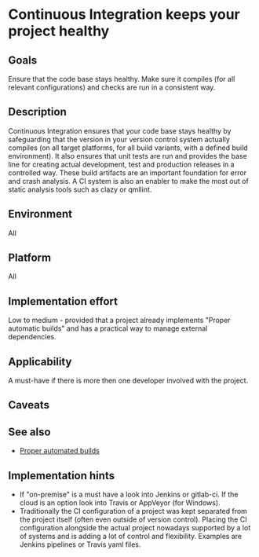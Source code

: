# Continuous Integration keeps your project healthy

## Goals

Ensure that the code base stays healthy. Make sure it compiles (for all relevant configurations) and checks are run in a consistent way.

## Description

Continuous Integration ensures that your code base stays healthy by safeguarding that the version in your version control system actually compiles (on all target platforms, for all build variants, with a defined build environment). It also ensures that unit tests are run and provides the base line for creating actual development, test and production releases in a controlled way. These build artifacts are an important foundation for error and crash analysis. A CI system is also an enabler to make the most out of static analysis tools such as clazy or qmllint.

## Environment

All

## Platform

All

## Implementation effort

Low to medium - provided that a project already implements "Proper automatic builds" and has a practical way to manage external dependencies.

## Applicability

A must-have if there is more then one developer involved with the project.

## Caveats

## See also

* [Proper automated builds](https://toolbox.basyskom.com/FIXME_have_we_lost_this_card?)

## Implementation hints

* If "on-premise" is a must have a look into Jenkins or gitlab-ci. If the cloud is an option look into Travis or AppVeyor (for Windows).
* Traditionally the CI configuration of a project was kept separated from the project itself (often even outside of version control). Placing the CI configuration alongside the actual project nowadays supported by a lot of systems and is adding a lot of control and flexibility. Examples are Jenkins pipelines or Travis yaml files.
